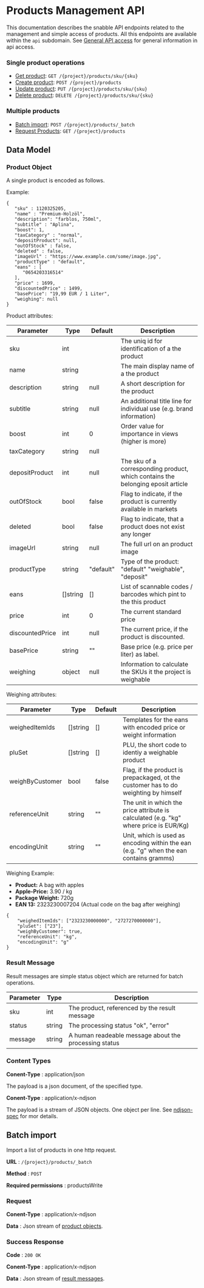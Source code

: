 
# Products Management API

This documentation describes the snabble API endpoints related to the management and simple access of products.
All this endpoints are available within the `api` subdomain. See [General API access](api_common.md) for general
information in api access.

### Single product operations

* [Get product](#get-product): `GET /{project}/products/sku/{sku}`
* [Create product](#create-product): `POST /{project}/products`
* [Update product](#update-product): `PUT /{project}/products/sku/{sku}`
* [Delete product](#delete-product): `DELETE /{project}/products/sku/{sku}`

### Multiple products

* [Batch import](#batch-import): `POST /{project}/products/_batch`
* [Request Products](#request-products): `GET /{project}/products`

## Data Model

### Product Object
A single product is encoded as follows.

Example:
```
{
   "sku" : 1120325205,
   "name" : "Premium-Holzöl",
   "description": "farblos, 750ml",
   "subtitle" : "Aplina",
   "boost": 1,
   "taxCategory" : "normal",
   "depositProduct": null,
   "outOfStock" : false,
   "deleted" : false,
   "imageUrl" : "https://www.example.com/some/image.jpg",
   "productType" : "default",
   "eans" : [
      "0654203316514"
   ],
   "price" : 1699,
   "discountedPrice" : 1499,
   "basePrice": "19,99 EUR / 1 Liter",
   "weighing": null
}
```

Product attributes:

| Parameter         | Type        | Default      | Description                                                                          |
|-------------------|-------------|--------------|--------------------------------------------------------------------------------------|
| sku               | int         |              | The uniq id for identification of a the product                                      |
| name              | string      |              | The main display name of a the product                                               |
| description       | string      | null         | A short description for the product                                                  |
| subtitle          | string      | null         | An additional title line for individual use (e.g. brand information)                 |
| boost             | int         | 0            | Order value for importance in views (higher is more)                                 |
| taxCategory       | string      | null         |                                                                                      |
| depositProduct    | int         | null         | The sku of a corresponding product, which contains the belonging eposit article      |
| outOfStock        | bool        | false        | Flag to indicate, if the product is currently available in markets                   |
| deleted           | bool        | false        | Flag to indicate, that a product does not exist any longer                           |
| imageUrl          | string      | null         | The full url on an product image                                                     |
| productType       | string      | "default"    | Type of the product: "default" "weighable", "deposit"                                |
| eans              | []string    | []           | List of scannable codes / barcodes which pint to the this product                    |
| price             | int         | 0            | The current standard price                                                           |
| discountedPrice   | int         | null         | The current price, if the product is discounted.                                     |
| basePrice         | string      | ""           | Base price (e.g. price per liter) as label.                                          |
| weighing          | object      | null         | Information to calculate the SKUs it the project is weighable                        |

Weighing attributes:

| Parameter         | Type        | Default      | Description                                                                           |
|-------------------|-------------|--------------|---------------------------------------------------------------------------------------|
| weighedItemIds    | []string    | []           | Templates for the eans with encoded price or weight information                       |
| pluSet            | []string    | []           | PLU, the short code to identiy a weighable product                                    |
| weighByCustomer   | bool        | false        | Flag, if the product is prepackaged, ot the customer has to do weighting by himself   |
| referenceUnit     | string      | ""           | The unit in which the price attribute is calculated (e.g. "kg" where price is EUR/Kg) |
| encodingUnit      | string      | ""           | Unit, which is used as encoding within the ean (e.g. "g" when the ean contains gramms)|


Weighing Example:

* **Product:** A bag with apples
* **Apple-Price:** 3.90 / kg
* **Package Weight:** 720g
* **EAN 13:** 2323230007204 (Actual code on the bag after weighing)

```
{
    "weighedItemIds": ["2323230000000", "2727270000000"],
    "pluSet": ["23"],
    "weighByCustomer": true,
    "referenceUnit": "kg",
    "encodingUnit": "g"
}
```

### Result Message

Result messages are simple status object which are returned for batch operations.

| Parameter | Type        | Description                                                                           |
|-----------|-------------|---------------------------------------------------------------------------------------|
| sku       | int         | The product, referenced by the result message                                         |
| status    | string      | The processing status "ok", "error"                                                   |
| message   | string      | A human readeable message about the processing status                                 |

### Content Types

**Conent-Type** : application/json

The payload is a json document, of the specified type.

**Conent-Type** : application/x-ndjson

The payload is a stream of JSON objects. One object per line.
See [ndjson-spec](https://github.com/ndjson/ndjson-spec) for mor details.

## Batch import

Import a list of products in one http request.

**URL** : `/{project}/products/_batch`

**Method** : `POST`

**Required permissions** : productsWrite

### Request
**Conent-Type** : application/x-ndjson

**Data** : Json stream of [product objects](product-object).

### Success Response

**Code** : `200 OK`

**Conent-Type** : application/x-ndjson

**Data** : Json stream of [result messages](result-message).

